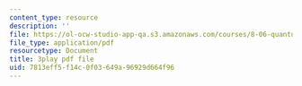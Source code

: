 ```yaml
---
content_type: resource
description: ''
file: https://ol-ocw-studio-app-qa.s3.amazonaws.com/courses/8-06-quantum-physics-iii-spring-2018/7813eff5f14c0f03649a96929d664f96_Y5oTQvNt47I.pdf
file_type: application/pdf
resourcetype: Document
title: 3play pdf file
uid: 7813eff5-f14c-0f03-649a-96929d664f96
---
```

